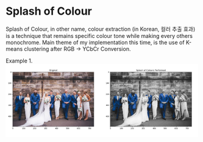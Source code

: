 # Splash of Colour
Splash of Colour, in other name, colour extraction (in Korean, 컬러 추출 효과) is a technique that remains specific colour tone while making every others monochrome.
Main theme of my implementation this time, is the use of K-means clustering after RGB -> YCbCr Conversion.
  
Example 1.  
![SoC_Ex_1](https://github.com/koominsoo/Splash_of_Colour/blob/master/result/SoC_example.png)
